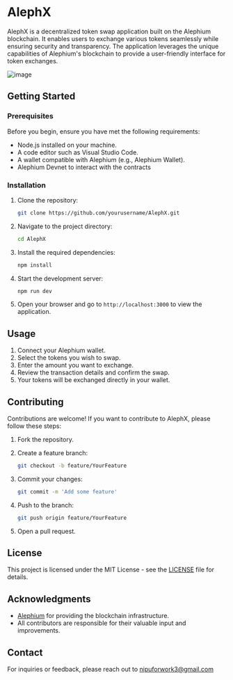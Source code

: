 # AlephX

AlephX is a decentralized token swap application built on the Alephium blockchain. It enables users to exchange various tokens seamlessly while ensuring security and transparency. The application leverages the unique capabilities of Alephium's blockchain to provide a user-friendly interface for token exchanges.

![image](https://github.com/user-attachments/assets/95c11d32-b949-4728-bba2-a7c5412a47a9)

## Getting Started

### Prerequisites

Before you begin, ensure you have met the following requirements:

- Node.js installed on your machine.
- A code editor such as Visual Studio Code.
- A wallet compatible with Alephium (e.g., Alephium Wallet).
- Alephium Devnet to interact with the contracts 

### Installation

1. Clone the repository:

   ```bash
   git clone https://github.com/yourusername/AlephX.git
   ```

2. Navigate to the project directory:

   ```bash
   cd AlephX
   ```

3. Install the required dependencies:

   ```bash
   npm install
   ```

4. Start the development server:

   ```bash
   npm run dev
   ```

5. Open your browser and go to `http://localhost:3000` to view the application.

## Usage

1. Connect your Alephium wallet.
2. Select the tokens you wish to swap.
3. Enter the amount you want to exchange.
4. Review the transaction details and confirm the swap.
5. Your tokens will be exchanged directly in your wallet.

## Contributing

Contributions are welcome! If you want to contribute to AlephX, please follow these steps:

1. Fork the repository.
2. Create a feature branch:

   ```bash
   git checkout -b feature/YourFeature
   ```

3. Commit your changes:

   ```bash
   git commit -m 'Add some feature'
   ```

4. Push to the branch:

   ```bash
   git push origin feature/YourFeature
   ```

5. Open a pull request.

## License

This project is licensed under the MIT License - see the [LICENSE](LICENSE) file for details.

## Acknowledgments

- [Alephium](https://alephium.org) for providing the blockchain infrastructure.
- All contributors are responsible for their valuable input and improvements.

## Contact

For inquiries or feedback, please reach out to nipuforwork3@gmail.com 

